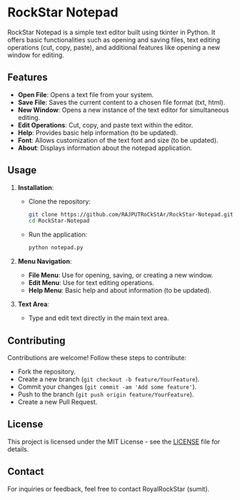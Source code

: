 # RockStar Notepad

RockStar Notepad is a simple text editor built using tkinter in Python. It offers basic functionalities such as opening and saving files, text editing operations (cut, copy, paste), and additional features like opening a new window for editing.

## Features

- **Open File**: Opens a text file from your system.
- **Save File**: Saves the current content to a chosen file format (txt, html).
- **New Window**: Opens a new instance of the text editor for simultaneous editing.
- **Edit Operations**: Cut, copy, and paste text within the editor.
- **Help**: Provides basic help information (to be updated).
- **Font**: Allows customization of the text font and size (to be updated).
- **About**: Displays information about the notepad application.

## Usage

1. **Installation**:
   - Clone the repository:
     ```bash
     git clone https://github.com/RAJPUTRoCkStAr/RockStar-Notepad.git
     cd RockStar-Notepad
     ```
   - Run the application:
     ```bash
     python notepad.py
     ```

2. **Menu Navigation**:
   - **File Menu**: Use for opening, saving, or creating a new window.
   - **Edit Menu**: Use for text editing operations.
   - **Help Menu**: Basic help and about information (to be updated).

3. **Text Area**:
   - Type and edit text directly in the main text area.

## Contributing

Contributions are welcome! Follow these steps to contribute:
- Fork the repository.
- Create a new branch (`git checkout -b feature/YourFeature`).
- Commit your changes (`git commit -am 'Add some feature'`).
- Push to the branch (`git push origin feature/YourFeature`).
- Create a new Pull Request.

## License

This project is licensed under the MIT License - see the [LICENSE](LICENSE) file for details.

## Contact

For inquiries or feedback, feel free to contact RoyalRockStar (sumit).
